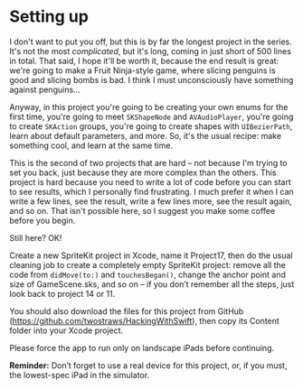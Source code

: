# Setting up

I don't want to put you off, but this is by far the longest project in the series. It's not the most *complicated*, but it's long, coming in just short of 500 lines in total. That said, I hope it'll be worth it, because the end result is great: we're going to make a Fruit Ninja-style game, where slicing penguins is good and slicing bombs is bad. I think I must unconsciously have something against penguins…

Anyway, in this project you're going to be creating your own enums for the first time, you're going to meet `SKShapeNode` and `AVAudioPlayer`, you're going to create `SKAction` groups, you're going to create shapes with `UIBezierPath`, learn about default parameters, and more. So, it's the usual recipe: make something cool, and learn at the same time.

This is the second of two projects that are hard – not because I'm trying to set you back, just because they are more complex than the others. This project is hard because you need to write a lot of code before you can start to see results, which I personally find frustrating. I much prefer it when I can write a few lines, see the result, write a few lines more, see the result again, and so on. That isn't possible here, so I suggest you make some coffee before you begin.

Still here? OK!

Create a new SpriteKit project in Xcode, name it Project17, then do the usual cleaning job to create a completely empty SpriteKit project: remove all the code from `didMove(to:)` and `touchesBegan()`, change the anchor point and size of GameScene.sks, and so on – if you don’t remember all the steps, just look back to project 14 or 11.

You should also download the files for this project from GitHub (<https://github.com/twostraws/HackingWithSwift>), then copy its Content folder into your Xcode project.

Please force the app to run only on landscape iPads before continuing.

**Reminder:** Don’t forget to use a real device for this project, or, if you must, the lowest-spec iPad in the simulator.

